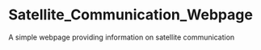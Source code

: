 # Satellite_Communication_Webpage
A simple webpage providing information on satellite communication
